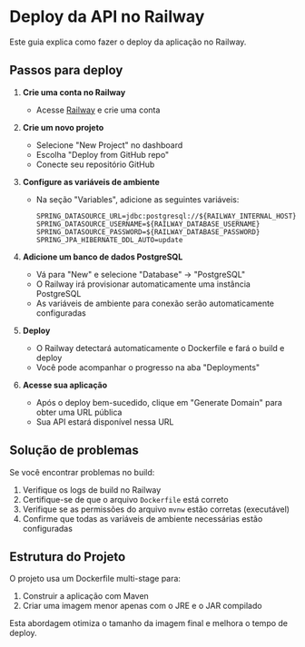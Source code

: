 # Deploy da API no Railway

Este guia explica como fazer o deploy da aplicação no Railway.

## Passos para deploy

1. **Crie uma conta no Railway**
   - Acesse [Railway](https://railway.app/) e crie uma conta

2. **Crie um novo projeto**
   - Selecione "New Project" no dashboard
   - Escolha "Deploy from GitHub repo"
   - Conecte seu repositório GitHub

3. **Configure as variáveis de ambiente**
   - Na seção "Variables", adicione as seguintes variáveis:
     ```
     SPRING_DATASOURCE_URL=jdbc:postgresql://${RAILWAY_INTERNAL_HOST}:${RAILWAY_INTERNAL_PORT}/${RAILWAY_DATABASE_NAME}
     SPRING_DATASOURCE_USERNAME=${RAILWAY_DATABASE_USERNAME}
     SPRING_DATASOURCE_PASSWORD=${RAILWAY_DATABASE_PASSWORD}
     SPRING_JPA_HIBERNATE_DDL_AUTO=update
     ```

4. **Adicione um banco de dados PostgreSQL**
   - Vá para "New" e selecione "Database" -> "PostgreSQL"
   - O Railway irá provisionar automaticamente uma instância PostgreSQL
   - As variáveis de ambiente para conexão serão automaticamente configuradas

5. **Deploy**
   - O Railway detectará automaticamente o Dockerfile e fará o build e deploy
   - Você pode acompanhar o progresso na aba "Deployments"

6. **Acesse sua aplicação**
   - Após o deploy bem-sucedido, clique em "Generate Domain" para obter uma URL pública
   - Sua API estará disponível nessa URL

## Solução de problemas

Se você encontrar problemas no build:

1. Verifique os logs de build no Railway
2. Certifique-se de que o arquivo `Dockerfile` está correto
3. Verifique se as permissões do arquivo `mvnw` estão corretas (executável)
4. Confirme que todas as variáveis de ambiente necessárias estão configuradas

## Estrutura do Projeto

O projeto usa um Dockerfile multi-stage para:
1. Construir a aplicação com Maven
2. Criar uma imagem menor apenas com o JRE e o JAR compilado

Esta abordagem otimiza o tamanho da imagem final e melhora o tempo de deploy. 